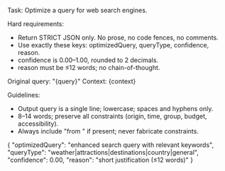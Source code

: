 Task: Optimize a query for web search engines.

Hard requirements:
- Return STRICT JSON only. No prose, no code fences, no comments.
- Use exactly these keys: optimizedQuery, queryType, confidence, reason.
- confidence is 0.00–1.00, rounded to 2 decimals.
- reason must be ≤12 words; no chain-of-thought.

Original query: "{query}"
Context: {context}

Guidelines:
- Output query is a single line; lowercase; spaces and hyphens only.
- 8–14 words; preserve all constraints (origin, time, group, budget, accessibility).
- Always include "from <origin>" if present; never fabricate constraints.

{
  "optimizedQuery": "enhanced search query with relevant keywords",
  "queryType": "weather|attractions|destinations|country|general",
  "confidence": 0.00,
  "reason": "short justification (≤12 words)"
}
